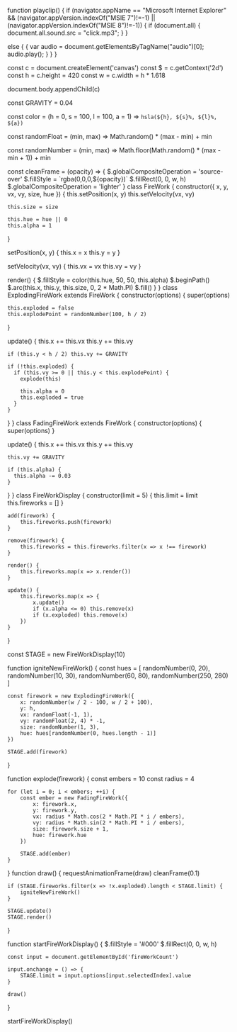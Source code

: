 function playclip() {
if (navigator.appName == "Microsoft Internet Explorer" && (navigator.appVersion.indexOf("MSIE 7")!=-1) || (navigator.appVersion.indexOf("MSIE 8")!=-1)) {
if (document.all)
 {
  document.all.sound.src = "click.mp3";
 }
}

else {
{
var audio = document.getElementsByTagName("audio")[0];
audio.play();
}
}
}

const c = document.createElement('canvas')
const $ = c.getContext('2d')
const h = c.height = 420
const w = c.width = h * 1.618

document.body.appendChild(c)

const GRAVITY = 0.04

const color = (h = 0, s = 100, l = 100, a = 1) => `hsla(${h}, ${s}%, ${l}%, ${a})`

const randomFloat = (min, max) => Math.random() * (max - min) + min

const randomNumber = (min, max) => Math.floor(Math.random() * (max - min + 1)) + min

const cleanFrame = (opacity) => {
  $.globalCompositeOperation = 'source-over'
  $.fillStyle = `rgba(0,0,0,${opacity})`
  $.fillRect(0, 0, w, h)
  $.globalCompositeOperation = 'lighter'
}
class FireWork {
  constructor({
    x,
    y,
    vx,
    vy,
    size,
    hue
  }) {
    this.setPosition(x, y)
    this.setVelocity(vx, vy)

    this.size = size

    this.hue = hue || 0
    this.alpha = 1
  }

  setPosition(x, y) {
    this.x = x
    this.y = y
  }

  setVelocity(vx, vy) {
    this.vx = vx
    this.vy = vy
  }

  render() {
    $.fillStyle = color(this.hue, 50, 50, this.alpha)
    $.beginPath()
    $.arc(this.x, this.y, this.size, 0, 2 * Math.PI)
    $.fill()
  }
}
class ExplodingFireWork extends FireWork {
  constructor(options) {
    super(options)

    this.exploded = false
    this.explodePoint = randomNumber(100, h / 2)
  }

  update() {
    this.x += this.vx
    this.y += this.vy

    if (this.y < h / 2) this.vy += GRAVITY

    if (!this.exploded) {
      if (this.vy >= 0 || this.y < this.explodePoint) {
        explode(this)

        this.alpha = 0
        this.exploded = true
      }
    }
  }
}
class FadingFireWork extends FireWork {
  constructor(options) {
    super(options)
  }

  update() {
    this.x += this.vx
    this.y += this.vy

    this.vy += GRAVITY

    if (this.alpha) {
      this.alpha -= 0.03
    }
  }
}
class FireWorkDisplay {
    constructor(limit = 5) {
        this.limit = limit
        this.fireworks = []
    }

    add(firework) {
        this.fireworks.push(firework)
    }

    remove(firework) {
        this.fireworks = this.fireworks.filter(x => x !== firework)
    }

    render() {
        this.fireworks.map(x => x.render())
    }

    update() {
        this.fireworks.map(x => {
            x.update()
            if (x.alpha <= 0) this.remove(x)
            if (x.exploded) this.remove(x)
        })
    }
}

const STAGE = new FireWorkDisplay(10)

function igniteNewFireWork() {
    const hues = [
        randomNumber(0, 20),
        randomNumber(10, 30),
        randomNumber(60, 80),
        randomNumber(250, 280)
    ]

    const firework = new ExplodingFireWork({
        x: randomNumber(w / 2 - 100, w / 2 + 100),
        y: h,
        vx: randomFloat(-1, 1),
        vy: randomFloat(2, 4) * -1,
        size: randomNumber(1, 3),
        hue: hues[randomNumber(0, hues.length - 1)]
    })

    STAGE.add(firework)
}

function explode(firework) {
    const embers = 10
    const radius = 4

    for (let i = 0; i < embers; ++i) {
        const ember = new FadingFireWork({
            x: firework.x,
            y: firework.y,
            vx: radius * Math.cos(2 * Math.PI * i / embers),
            vy: radius * Math.sin(2 * Math.PI * i / embers),
            size: firework.size + 1,
            hue: firework.hue
        })

        STAGE.add(ember)
    }
}
function draw() {
    requestAnimationFrame(draw)
    cleanFrame(0.1)

    if (STAGE.fireworks.filter(x => !x.exploded).length < STAGE.limit) {
        igniteNewFireWork()
    }

    STAGE.update()
    STAGE.render()
}

function startFireWorkDisplay() {
    $.fillStyle = '#000'
    $.fillRect(0, 0, w, h)


    const input = document.getElementById('fireWorkCount')

    input.onchange = () => {
        STAGE.limit = input.options[input.selectedIndex].value
    }

    draw()
}

startFireWorkDisplay()

<script>
function hourglass() {
  var a;
  a = document.getElementById("div1");
  a.innerHTML = "&#xf251;";
  setTimeout(function () {
      a.innerHTML = "&#xf252;";
    }, 1000);
  setTimeout(function () {
      a.innerHTML = "&#xf253;";
    }, 2000);
}
hourglass();
setInterval(hourglass, 3000);
</script>
